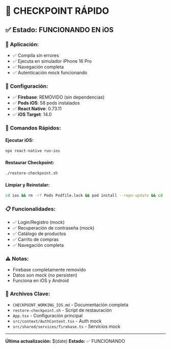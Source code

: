 # 🎯 CHECKPOINT RÁPIDO

## ✅ **Estado: FUNCIONANDO EN iOS**

### 📱 **Aplicación:**
- ✅ Compila sin errores
- ✅ Ejecuta en simulador iPhone 16 Pro
- ✅ Navegación completa
- ✅ Autenticación mock funcionando

### 🔧 **Configuración:**
- ✅ **Firebase**: REMOVIDO (sin dependencias)
- ✅ **Pods iOS**: 58 pods instalados
- ✅ **React Native**: 0.73.11
- ✅ **iOS Target**: 14.0

### 🚀 **Comandos Rápidos:**

#### **Ejecutar iOS:**
```bash
npx react-native run-ios
```

#### **Restaurar Checkpoint:**
```bash
./restore-checkpoint.sh
```

#### **Limpiar y Reinstalar:**
```bash
cd ios && rm -rf Pods Podfile.lock && pod install --repo-update && cd .. && npx react-native run-ios
```

### 📋 **Funcionalidades:**
- ✅ Login/Registro (mock)
- ✅ Recuperación de contraseña (mock)
- ✅ Catálogo de productos
- ✅ Carrito de compras
- ✅ Navegación completa

### ⚠️ **Notas:**
- Firebase completamente removido
- Datos son mock (no persisten)
- Funciona en iOS y Android

### 📁 **Archivos Clave:**
- `CHECKPOINT_WORKING_IOS.md` - Documentación completa
- `restore-checkpoint.sh` - Script de restauración
- `App.tsx` - Configuración principal
- `src/context/AuthContext.tsx` - Auth mock
- `src/shared/services/firebase.ts` - Servicios mock

---
**Última actualización:** $(date)
**Estado:** ✅ FUNCIONANDO 